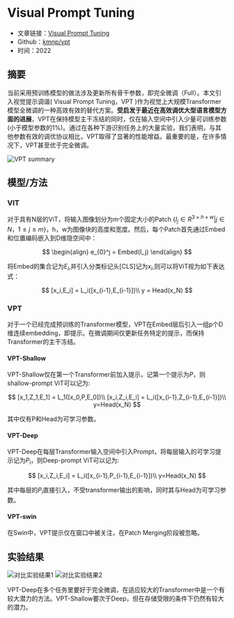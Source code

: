 # Visual Prompt Tuning

- 文章链接：[Visual Prompt Tuning](https://arxiv.org/abs/2203.12119)
- Github：[kmnp/vpt](https://github.com/kmnp/vpt)
- 时间：2022

## 摘要

当前采用预训练模型的做法涉及更新所有骨干参数，即完全微调（Full）。本文引入视觉提示调谐( Visual Prompt Tuning，VPT )作为视觉上大规模Transformer模型全微调的一种高效有效的替代方案。**受启发于最近在高效调优大型语言模型方面的进展**，VPT在保持模型主干冻结的同时，仅在输入空间中引入少量可训练参数(小于模型参数的1\%)。通过在各种下游识别任务上的大量实验，我们表明，与其他参数有效的调优协议相比，VPT取得了显著的性能增益。最重要的是，在许多情况下，VPT甚至优于完全微调。

![VPT summary](./VPT/image.png)

## 模型/方法

### VIT

对于具有N层的ViT，将输入图像划分为m个固定大小的Patch $\{ I_j∈R^{3 × h × w} | j∈N，1≤j≤m \}$，h，w为图像块的高度和宽度。然后，每个Patch首先通过Embed和位置编码嵌入到D维隐空间中：

$$
\begin{align}
e_{0}^j = Embed(I_j)
\end{align}
$$

将Embed的集合记为$E_i$,并引入分类标记头[CLS]记为$x_i$,则可以将ViT视为如下表达式：

$$
[x_i,E_i] = L_i([x_{i-1},E_{i-1}])\\
y = Head(x_N)
$$

### VPT

对于一个已经完成预训练的Transformer模型，VPT在Embed层后引入一组p个D维连续embedding，即提示。在微调期间仅更新任务特定的提示，而保持Transformer的主干冻结。

#### VPT-Shallow

VPT-Shallow仅在第一个Transformer前加入提示，记第一个提示为$P$，则shallow-prompt ViT可以记为:

$$
[x_1,Z_1,E_1] = L_1([x_0,P,E_0])\\
[x_i,Z_i,E_i] = L_i([x_{i-1},Z_{i-1},E_{i-1}])\\
y=Head(x_N)
$$

其中仅有P和Head为可学习参数。

#### VPT-Deep

VPT-Deep在每层Transformer输入空间中引入Prompt，将每层输入的可学习提示记为$P_i$，则Deep-prompt ViT可以记为:

$$
[x_i,Z_i,E_i] = L_i([x_{i-1},P_{i-1},E_{i-1}])\\
y=Head(x_N)
$$

其中每层的$P_i$直接引入，不受transformer输出的影响，同时其与Head为可学习参数。

#### VPT-swin

在Swin中，VPT提示仅在窗口中被关注，在Patch Merging阶段被忽略。

## 实验结果

![对比实验结果1](./VPT/result_1.png)
![对比实验结果2](./VPT/result_2.png)

VPT-Deep在多个任务里要好于完全微调，在适应较大的Transformer中是一个有较大潜力的方法。VPT-Shallow要次于Deep，但在存储受限的条件下仍然有较大的潜力。

